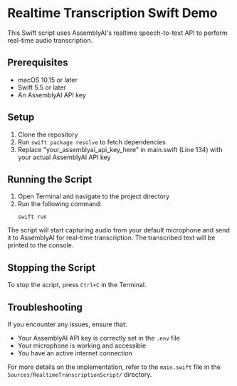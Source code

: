 # Realtime Transcription Swift Demo

This Swift script uses AssemblyAI's realtime speech-to-text API to perform real-time audio transcription.

## Prerequisites

- macOS 10.15 or later
- Swift 5.5 or later
- An AssemblyAI API key

## Setup

1. Clone the repository
2. Run `swift package resolve` to fetch dependencies
3. Replace "your_assemblyai_api_key_here" in main.swift (Line 134) with your actual AssemblyAI API key

## Running the Script

1. Open Terminal and navigate to the project directory
2. Run the following command:
   ```
   swift run
   ```

The script will start capturing audio from your default microphone and send it to AssemblyAI for real-time transcription. The transcribed text will be printed to the console.

## Stopping the Script

To stop the script, press `Ctrl+C` in the Terminal.

## Troubleshooting

If you encounter any issues, ensure that:
- Your AssemblyAI API key is correctly set in the `.env` file
- Your microphone is working and accessible
- You have an active internet connection

For more details on the implementation, refer to the `main.swift` file in the `Sources/RealtimeTranscriptionScript/` directory.